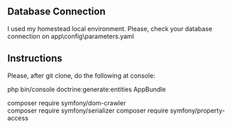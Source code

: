 ## Database Connection

I used my homestead local environment. Please, check your database connection on app\config\parameters.yaml


## Instructions
Please, after git clone, do the following at console:

php bin/console doctrine:generate:entities AppBundle

composer require symfony/dom-crawler   
composer require symfony/serializer
composer require symfony/property-access